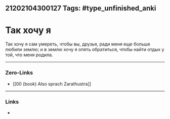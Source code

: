 21202104300127
Tags: #type_unfinished_anki 
---
# Так хочу я

Так хочу я сам умереть, чтобы вы, друзья, ради меня еще больше любили землю; и в землю хочу я опять обратиться, чтобы найти отдых у той, что меня родила.

---
### Zero-Links
- [[00 (book) Also sprach Zarathustra]]
---
### Links
-